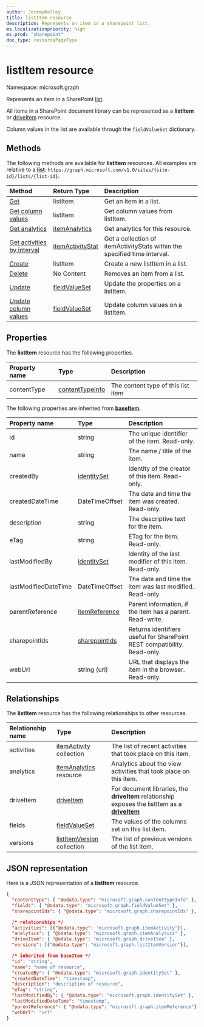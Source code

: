 ```yaml
---
author: JeremyKelley
title: listItem resource
description: Represents an item in a sharepoint list.
ms.localizationpriority: high
ms.prod: "sharepoint"
doc_type: resourcePageType
---
```


# listItem resource

Namespace: microsoft.graph

Represents an item in a SharePoint [list][].

All items in a SharePoint document library can be represented as a **listItem** or [driveItem][] resource.

Column values in the list are available through the `fieldValueSet` dictionary.

## Methods

The following methods are available for **listItem** resources.
All examples are relative to a **[list][]**: `https://graph.microsoft.com/v1.0/sites/{site-id}/lists/{list-id}`.

| Method                    | Return Type | Description
|:-------------------------------|:-------------------|:------
| [Get][]                   | listItem| Get an item in a list.
| [Get column values][Get]       | listItem | Get column values from listItem.
| [Get analytics][]              | [itemAnalytics][]| Get analytics for this resource. 
| [Get activities by interval][] | [itemActivityStat][]| Get a collection of itemActivityStats within the specified time interval.
| [Create][]                     | listItem | Create a new listItem in a list.
| [Delete][]                     | No Content | Removes an item from a list.
| [Update][]                     | [fieldValueSet][]| Update the properties on a listItem.
| [Update column values][Update] | [fieldValueSet][]| Update column values on a listItem.

[Get]: ../api/listitem-get.md
[Get analytics]: ../api/itemanalytics-get.md
[Get activities by interval]: ../api/itemactivitystat-getactivitybyinterval.md
[Create]: ../api/listitem-create.md
[Delete]: ../api/listitem-delete.md
[Update]: ../api/listitem-update.md

[itemActivityStat]: itemactivitystat.md
[fieldValueSet]: fieldvalueset.md

## Properties

The **listItem** resource has the following properties.

| Property name | Type                | Description
|:--------------|:--------------------|:-------------------------------
| contentType   | [contentTypeInfo][] | The content type of this list item

The following properties are inherited from **[baseItem][]**.

| Property name        | Type              | Description
|:---------------------|:------------------|:----------------------------------
| id                   | string            | The unique identifier of the item. Read-only.
| name                 | string            | The name / title of the item.
| createdBy            | [identitySet][]   | Identity of the creator of this item. Read-only.
| createdDateTime      | DateTimeOffset    | The date and time the item was created. Read-only.
| description          | string            | The descriptive text for the item.
| eTag                 | string            | ETag for the item. Read-only.                                                          |
| lastModifiedBy       | [identitySet][]   | Identity of the last modifier of this item. Read-only.
| lastModifiedDateTime | DateTimeOffset    | The date and time the item was last modified. Read-only.
| parentReference      | [itemReference][] | Parent information, if the item has a parent. Read-write.
| sharepointIds        | [sharepointIds][] | Returns identifiers useful for SharePoint REST compatibility. Read-only.
| webUrl               | string (url)      | URL that displays the item in the browser. Read-only.

## Relationships

 The **listItem** resource has the following relationships to other resources.

| Relationship name | Type                           | Description
|:------------------|:-------------------------------|:-------------------------------
| activities        | [itemActivity][] collection    | The list of recent activities that took place on this item.
| analytics         | [itemAnalytics][] resource     | Analytics about the view activities that took place on this item.
| driveItem         | [driveItem][]                  | For document libraries, the **driveItem** relationship exposes the listItem as a **[driveItem][]**
| fields            | [fieldValueSet][]              | The values of the columns set on this list item.
| versions          | [listItemVersion][] collection | The list of previous versions of the list item.

[baseItem]: baseitem.md
[contentTypeInfo]: contenttypeinfo.md
[driveItem]: driveitem.md
[fieldValueSet]: fieldvalueset.md
[identitySet]: identityset.md
[itemActivity]: itemactivity.md
[itemAnalytics]: itemanalytics.md
[itemReference]: itemreference.md
[list]: list.md
[listItemVersion]: listitemversion.md
[sharepointIds]: sharepointids.md

## JSON representation

Here is a JSON representation of a **listItem** resource.

<!--{
  "blockType": "resource",
  "keyProperty": "id",
  "baseType": "microsoft.graph.baseItem",
  "@odata.type": "microsoft.graph.listItem"
}-->

```json
{
  "contentType": { "@odata.type": "microsoft.graph.contentTypeInfo" },
  "fields": { "@odata.type": "microsoft.graph.fieldValueSet" },
  "sharepointIds": { "@odata.type": "microsoft.graph.sharepointIds" },

  /* relationships */
  "activities": [{"@odata.type": "microsoft.graph.itemActivity"}],
  "analytics": { "@odata.type": "microsoft.graph.itemAnalytics" },
  "driveItem": { "@odata.type": "microsoft.graph.driveItem" },
  "versions": [{"@odata.type": "microsoft.graph.listItemVersion"}],

  /* inherited from baseItem */
  "id": "string",
  "name": "name of resource",
  "createdBy": { "@odata.type": "microsoft.graph.identitySet" },
  "createdDateTime": "timestamp",
  "description": "description of resource",
  "eTag": "string",
  "lastModifiedBy": { "@odata.type": "microsoft.graph.identitySet" },
  "lastModifiedDateTime": "timestamp",
  "parentReference": { "@odata.type": "microsoft.graph.itemReference"},
  "webUrl": "url"
}
```

<!-- {
  "type": "#page.annotation",
  "description": "",
  "keywords": "",
  "section": "documentation",
  "tocPath": "Resources/listItem",
  "tocBookmarks": {
    "ListItem": "#"
  }
} -->

